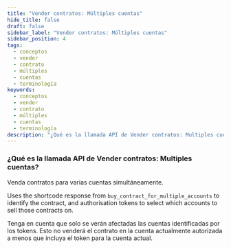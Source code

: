 ```yaml
---
title: "Vender contratos: Múltiples cuentas"
hide_title: false
draft: false
sidebar_label: "Vender contratos: Múltiples cuentas"
sidebar_position: 4
tags:
  - conceptos
  - vender
  - contrato
  - múltiples
  - cuentas
  - terminología
keywords:
  - conceptos
  - vender
  - contrato
  - múltiples
  - cuentas
  - terminología
description: "¿Qué es la llamada API de Vender contratos: Multiples cuentas?"
---
```


### ¿Qué es la llamada API de Vender contratos: Multiples cuentas?

Venda contratos para varias cuentas simultáneamente.

Uses the shortcode response from `buy_contract_for_multiple_accounts` to identify the contract, and authorisation tokens to select which accounts to sell those contracts on.

Tenga en cuenta que solo se verán afectadas las cuentas identificadas por los tokens. Esto no venderá el contrato en la cuenta actualmente autorizada a menos que incluya el token para la cuenta actual.
